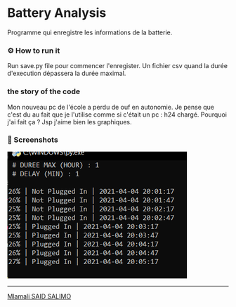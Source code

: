 # Battery Analysis
Programme qui enregistre les informations de la batterie.

### ⚙ How to run it

Run save.py file pour commencer l'enregister. 
Un fichier csv quand la durée d'execution dépassera la durée maximal.

### the story of the code

Mon nouveau pc de l'école a perdu de ouf en autonomie. Je pense que c'est du au fait que je l'utilise comme si c'était un pc : h24 chargé.
Pourquoi j'ai fait ça ? Jsp j'aime bien les graphiques.

### 📸 Screenshots 

<img src="img/img1.png">


---
[Mlamali SAID SALIMO](https://www.linkedin.com/in/mlamalisaidsalimo)  <br/>

